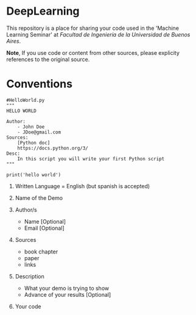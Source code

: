 # DeepLearning
This repository is a place for sharing your code used in the 'Machine Learning Seminar' at *Facultad de Ingeniería de la Universidad de Buenos Aires*.


**Note**, If you use code or content from other sources, please explicity references to the original source.


# Conventions

```
#HelloWorld.py
"""
HELLO WORLD 

Author:
    - John Doe
    - JDoe@gmail.com
Sources:
    [Python doc]
    https://docs.python.org/3/
Desc:
    In this script you will write your first Python script
"""

print('hello world')
```

1. Written Language = English (but spanish is accepted)
2. Name of the Demo
3. Author/s
    - Name [Optional]
    - Email [Optional]
4. Sources
    - book chapter
    - paper
    - links
5. Description
    - What your demo is trying to show
    - Advance of your results [Optional]

6. Your code


